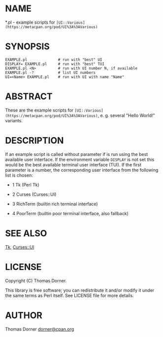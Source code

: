 # NAME

*.pl - example scripts for `[UI::Various](https://metacpan.org/pod/UI%3A%3AVarious)`

# SYNOPSIS

    EXAMPLE.pl              # run with "best" UI
    DISPLAY= EXAMPLE.pl     # run with "best" TUI
    EXAMPLE.pl <N>          # run with UI number N, if available
    EXAMPLE.pl -?           # list UI numbers
    UI=<Name> EXAMPLE.pl    # run with UI with name "Name"

# ABSTRACT

These are the example scripts for `[UI::Various](https://metacpan.org/pod/UI%3A%3AVarious)`, e. g. several "Hello
World!" variants.

# DESCRIPTION

If an example script is called without parameter if is run using the
best available user interface.  If the environment variable `DISPLAY`
is not set this would be the best available terminal user interface
(TUI).  If the first parameter is a number, the corresponding user
interface from the following list is chosen:

- 1 Tk (Perl Tk)

- 2 Curses (Curses::UI)

- 3 RichTerm (builtin rich terminal interface)

- 4 PoorTerm (builtin poor terminal interface, also fallback)

# SEE ALSO

[Tk](https://metacpan.org/pod/Tk), [Curses::UI](https://metacpan.org/pod/Curses%3A%3AUI)

# LICENSE

Copyright (C) Thomas Dorner.

This library is free software; you can redistribute it and/or modify it
under the same terms as Perl itself.  See LICENSE file for more details.

# AUTHOR

Thomas Dorner <dorner@cpan.org>
